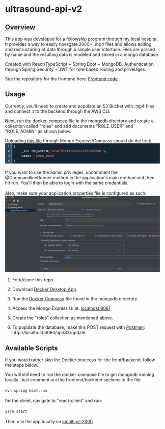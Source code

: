 # ultrasound-api-v2
<!-- ![](ultrasound-app2.gif) -->

## Overview
This app was developed for a fellowship program through my local hospital. It provides a way to easily navagate 3000+ .mp4 files and allows editing and restructuring of data through a simple user interface. Files are parsed by name and the resulting data is modeled and stored in a mongo database.

Created with React/TypeScript + Spring Boot + MongoDB. Authentication through Spring Security + JWT for role-based routing and privelages.

See the repository for the frontend here: 
[Frontend code](https://github.com/CalebTracey/ultrasound-ui-v2)
<br />

## Usage
Currently, you'll need to create and populate an S3 Bucket with .mp4 files and connect it to the backend through the AWS CLI.

Next, run the docker-compose file in the mongodb directory and create a collection called "roles" and add documents "ROLE_USER" and "ROLE_ADMIN" as shown below.

Uploading [this file](./roles) through Mongo Express/Compass should do the trick.
<img src=./document-example.png />
<br />
<br />
If you want to use the admin privileges, uncomment the @CommandlineRunner method in the application's main method and then hit run. You'll then be able to login with the same credentials.
<br />
<br />
Also, make sure your application.properties file is configured as such:
<img src=./application-properties.png />

1. Fork/clone this repo

2. Download [Docker Desktop App](https://www.docker.com/products/docker-desktop)

3. Run the [Docker Compose](./mongodb/docker-compose.yaml) file found in the mongodb directory.

4. Access the Mongo Express UI at: [localhost:8081](http://localhost:8081/)

5. Create the "roles" collection as mentioned above.

6. To populate the database, make this POST request with [Postman](https://www.postman.com/): http://localhost:6080/api/S3/update


## Available Scripts
If you would rather skip the Docker proccess for the front/backend, follow the steps below. 

You will still need to run the docker-compose file to get mongodb running locally. Just comment out the frontend/backend sections in the file.
<br />
<br />
`mvn spring-boot:run`
<br />
<br />
for the client, navigate to "react-client" and run:
<br />
<br />
`yarn start`
<br />
<br />
Then use the app locally on [localhost:3000](http://localhost:3000/)
<br />
<br />
